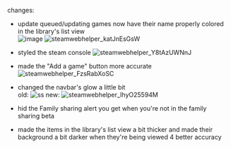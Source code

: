 changes:



- update queued/updating games now have their name properly colored in the library's list view<br>
![image](https://github.com/user-attachments/assets/368b61b7-f269-4ae9-a829-e6092f62481a) ![steamwebhelper_katJnEsGsW](https://github.com/user-attachments/assets/e1abf7a0-709b-423d-836b-71c2f0fce792)

- styled the steam console
![steamwebhelper_Y8tAzUWNnJ](https://github.com/user-attachments/assets/eb5003e8-a370-42e6-b4f4-dc666c8877a1)

- made the "Add a game" button more accurate<br>
![steamwebhelper_FzsRabXoSC](https://github.com/user-attachments/assets/6977c501-73a4-4e9e-8aa2-8dfc2597e7b4)

- changed the navbar's glow a little bit<br>
old: ![ss](https://github.com/user-attachments/assets/16537aa9-f8d7-49b0-86a8-c6c2041893f5) new: ![steamwebhelper_IhyO25594M](https://github.com/user-attachments/assets/54b5c1f9-7dae-4cfa-b831-77d3897d7808)


- hid the Family sharing alert you get when you're not in the family sharing beta
- made the items in the library's list view a bit thicker and made their background a bit darker when they're being viewed 4 better accuracy
